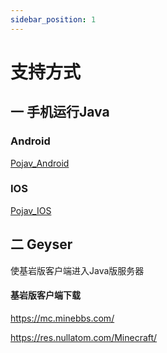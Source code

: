 ```yaml
---
sidebar_position: 1
---
```


# 支持方式

## 一 手机运行Java

### Android

[Pojav_Android](Pojav_Android.md)

### IOS

[Pojav_IOS](Pojav_iOS.md)

## 二 Geyser

使基岩版客户端进入Java版服务器

#### 基岩版客户端下载

https://mc.minebbs.com/

https://res.nullatom.com/Minecraft/